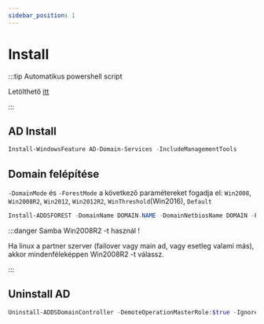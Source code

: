 ```yaml
---
sidebar_position: 1
---
```

# Install

:::tip Automatikus powershell script

Letölthető [itt](../../../../Scripts/AD_Install.ps1)

:::

## AD Install
```powershell
Install-WindowsFeature AD-Domain-Services -IncludeManagementTools 
```
## Domain felépítése
```-DomainMode``` és ```-ForestMode``` a következő paramétereket fogadja el: ```Win2008```, ```Win2008R2```, ```Win2012```, ```Win2012R2```, ```WinThreshold```(Win2016), ```Default```
```powershell
Install-ADDSFOREST -DomainName DOMAIN.NAME -DomainNetbiosName DOMAIN -Force -DomainMode WinThreshold -ForestMode WinThreshold
```
:::danger Samba Win2008R2 -t használ !

Ha linux a partner szerver (failover vagy main ad, vagy esetleg valami más), akkor mindenféleképpen Win2008R2 -t válassz.

:::
## Uninstall AD
```powershell
Uninstall-ADDSDomainController -DemoteOperationMasterRole:$true -IgnoreLastDnsServerForZone:$true -LastDomainControllerInDomain:$true -RemoveDnsDelegation:$true -RemoveApplicationPartitions:$true -IgnoreLastDCInDomainMismatch:$true -Force:$true
```

